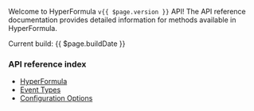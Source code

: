 Welcome to HyperFormula `v{{ $page.version }}` API!
The API reference documentation provides detailed information for methods available in HyperFormula.

Current build: {{ $page.buildDate }}

### API reference index

- [HyperFormula](/api/classes/hyperformula)
- [Event Types](/api/interfaces/_emitter_.listeners)
- [Configuration Options](/api/interfaces/configparams)